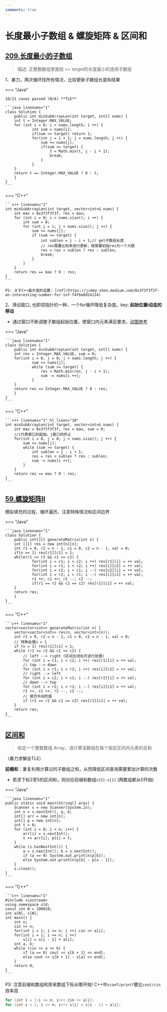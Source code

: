 ```yaml
---
comments: true
---
```


# 长度最小子数组 & 螺旋矩阵 & 区间和

## [209.长度最小的子数组](https://leetcode.cn/problems/minimum-size-subarray-sum/)

> 描述: 正整数数组里面找 >= target的长度最小的连续子数组

1、暴力，两次循环找所有情况，比较更新子数组长度和结果

=== "Java"

    18/21 cases passed (N/A) **TLE**

    ```java linenums="1"
    class Solution {
        public int minSubArrayLen(int target, int[] nums) {
        int t = Integer.MAX_VALUE;
        for (int i = 0; i < nums.length; i ++) {
                int sum = nums[i];
                if(sum >= target) return 1;
                for(int j = i + 1; j < nums.length; j ++) {
                    sum += nums[j];
                    if(sum >= target) {
                        t = Math.min(t, j - i + 1);
                        break;
                    }
                }
        }
        return t == Integer.MAX_VALUE ? 0 : t;
        }
    }
    ```


=== "C++"

    ```c++ linenums="1"
    int minSubArrayLen(int target, vector<int>& nums) {
        int max = 0x3f3f3f3f, res = max;
        for (int i = 0; i < nums.size(); i ++) {
            int sum = 0;
            for (int j = i; j < nums.size(); j ++) {
                sum += nums[j];
                if (sum >= target) {
                    int sublen = j - i + 1;// get子数组长度
                    // res需要比较来进行更新，故需要初始res为一个大数
                    res = res < sublen ? res : sublen;
                    break;
                }
            }
        }
        return res == max ? 0 : res;
    }
    ```

    PS: 关于C++最大值的设置: [ref](https://jimmy-shen.medium.com/0x3f3f3f3f-an-interesting-number-for-inf-f4f0a0d24124)

2、滑动窗口, 也即双指针的一种，一个for循环降低复杂度。key: **起始位置i动态的移动**
        
- 通过窗口不断调整子数组起始位置，使窗口内元素满足要求。[动图参考](https://code-thinking.cdn.bcebos.com/gifs/209.%E9%95%BF%E5%BA%A6%E6%9C%80%E5%B0%8F%E7%9A%84%E5%AD%90%E6%95%B0%E7%BB%84.gif)


=== "Java"

    ```java linenums="1"
    class Solution {
        public int minSubArrayLen(int target, int[] nums) {
        int res = Integer.MAX_VALUE, sum = 0;
        for(int i = 0, j = 0; j < nums.length; j ++) {
                sum += nums[j];
                while (sum >= target) {
                    res = Math.min(res, j - i + 1);
                    sum -= nums[i ++];  
                }
        }
        return res == Integer.MAX_VALUE ? 0 : res;
        }
    }
    ```

=== "C++"

    ```c++ linenums="1" hl_lines="10"
    int minSubArrayLen(int target, vector<int>& nums) {
        int max = 0x3f3f3f3f, res = max, sum = 0;
        //i代表窗口的起始，j窗口的终止
        for(int i = 0, j = 0; j < nums.size(); j ++) {
            sum += nums[j];
            while (sum >= target) {
                int sublen = j - i + 1;
                res = res < sublen ? res : sublen;
                sum -= nums[i ++];
            }
        }
        return res == max ? 0 : res;
    }
    ```


## [59.螺旋矩阵II](https://leetcode.cn/problems/spiral-matrix-ii/)

模拟填充的过程，循环遍历，注意特殊情况和区间边界

=== "Java"

    ```java linenums="1"
    class Solution {
        public int[][] generateMatrix(int n) {
        int [][] res = new int[n][n];
        int r1 = 0, r2 = n - 1, c1 = 0, c2 = n - 1, val = 0;
        if(n == 1) res[r1][c1] = 1;
        while(r1 <= r2 && c1 <= c2) {
                for(int i = c1; i < c2; i ++) res[r1][i] = ++ val;
                for(int i = r1; i < r2; i ++) res[i][c2] = ++ val;
                for(int i = c2; i > c1; i --) res[c2][i] = ++ val;
                for(int i = r2; i > r1; i --) res[i][c1] = ++ val;
                r1 ++; c1 ++; r2 --; c2 --;
                if(r1 == r2 && c1 == c2) res[r1][c1] = ++ val;
        }
        return res;
        }
    }
    ```

=== "C++"

    ```c++ linenums="1"
    vector<vector<int>> generateMatrix(int n) {
        vector<vector<int>> res(n, vector<int>(n));
        int r1 = 0, r2 = n - 1, c1 = 0, c2 = n - 1, val = 0;
        // 特殊处理n = 1
        if (n = 1) res[r1][c1] = 1;
        while (r1 <= r2 && c1 <= c2) {
            // left --> right (区间左闭右开进行处理)
            for (int i = c1; i < c2; i ++) res[r1][i] = ++ val;
            // top --> down
            for (int i = r1; i < r2; i ++) res[i][c2] = ++ val;
            // right --> left
            for (int i = c2; i > c1; i --) res[r2][i] = ++ val;
            // down --> top
            for (int i = r2; i > r1; i --) res[i][c1] = ++ val;
            r1 ++, c1 ++, r2 --, c2 --;
            // 填充中间的值
            if (r1 == r2 && c1 == c2) res[r1][c1] = ++ val;
        }
        return res;
    }
    ```

## [区间和](https://www.programmercarl.com/kamacoder/0058.%E5%8C%BA%E9%97%B4%E5%92%8C.html)

> 给定一个整数数组 Array，请计算该数组在每个指定区间内元素的总和

（暴力求解会TLE）

**前缀和**：重复利用计算过的子数组之和，从而降低区间查询需要累加计算的次数

- 若求下标2至5的区间和，则对应前缀和数组`s[5]-s[1]` (两数组都从0开始)

=== "Java"

    ```java linenums="1"
    public static void main(String[] args) {
        Scanner s = new Scanner(System.in);
        int n = s.nextInt(), a, b;
        int[] arr = new int[n];
        int[] p = new int[n];
        int t = 0;
        for (int i = 0; i < n; i++) {
            arr[i] = s.nextInt();
            t += arr[i]; p[i] = t;
        }
        while (s.hasNextInt()) {
            a = s.nextInt(); b = s.nextInt();
            if (a == 0) System.out.println(p[b]);
            else System.out.println(p[b] - p[a - 1]);
        }
        s.close();
    }
    ```
=== "C++"

    ```C++ linenums="1"
    #include <iostream>
    using namespace std;
    const int N = 100010;
    int a[N], s[N];
    int main() {
        int n;
        cin >> n;
        for(int i = 1; i <= n; i ++) cin >> a[i];
        for(int i = 1; i <= n; i ++) 
            s[i] = s[i - 1] + a[i];
        int a, b;
        while (cin >> a >> b) {
            if (a == 0) cout << s[b + 1] << endl;
            else cout << s[b + 1] - s[a] << endl;
        }
        return 0;
    }
    ```

PS: 注意前缀和数组和原来数组下标从哪开始! C++中`scanf/printf`要比`cout/cin`效率高

```c++
for (int i = 1;i <= n; i++) cin >> a[i]; 
for (int i = 1; i <= n; i++) s[i] = s[i - 1] + a[i];
```